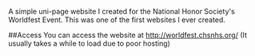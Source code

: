 A simple uni-page website I created for the National Honor Society's Worldfest Event. This was one of the first websites I ever created.

##Access
You can access the website at http://worldfest.chsnhs.org/ (It usually takes a while to load due to poor hosting)
